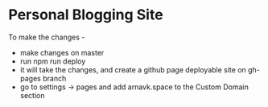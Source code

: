 # Personal Blogging Site
To make the changes - 
- make changes on master
- run npm run deploy
- it will take the changes, and create a github page deployable site on gh-pages branch
- go to settings -> pages and add arnavk.space to the Custom Domain section